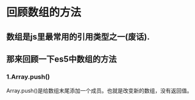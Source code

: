 # 回顾数组的方法
## 数组是js里最常用的引用类型之一(废话).
## 那来回顾一下es5中数组的方法
### 1.Array.push()
Array.push()是给数组末尾添加一个成员。也就是改变新的数组，没有返回值。

